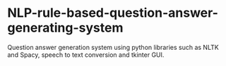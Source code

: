 # NLP-rule-based-question-answer-generating-system
Question answer generation system using python libraries such as NLTK and Spacy, speech to text conversion and tkinter GUI.

